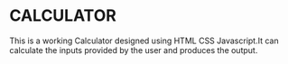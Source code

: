 # CALCULATOR
This is a working Calculator designed using HTML CSS Javascript.It can calculate the inputs provided by the user and produces the output.
